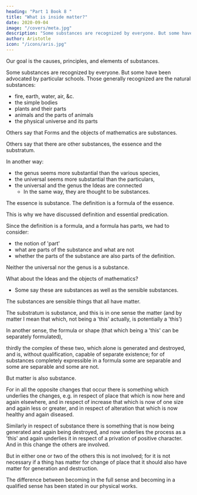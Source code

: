 ```yaml
---
heading: "Part 1 Book 8 "
title: "What is inside matter?"
date: 2020-09-04
image: "/covers/meta.jpg"
description: "Some substances are recognized by everyone. But some have been advocated by particular schools"
author: Aristotle
icon: "/icons/aris.jpg"
---
```




Our goal is the causes, principles, and elements of substances. 

Some substances are recognized by everyone. But some have been advocated by particular schools. Those generally recognized are the natural substances:
- fire, earth, water, air, &c.
- the simple bodies
- plants and their parts
- animals and the parts of animals
- the physical universe and its parts

Others say that Forms and the objects of mathematics are substances. 

Others say that there are other substances, the essence and the substratum. 

In another way:
- the genus seems more substantial than the various species,
- the universal seems more substantial than the particulars,
- the universal and the genus the Ideas are connected
  - In the same way, they are thought to be substances.

The essence is substance. The definition is a formula of the essence.

This is why we have discussed definition and essential predication. 

Since the definition is a formula, and a formula has parts, we had to consider:
- the notion of 'part'
- what are parts of the substance and what are not
- whether the parts of the substance are also parts of the definition. 

Neither the universal nor the genus is a substance. 

What about the Ideas and the objects of mathematics?
- Some say these are substances as well as the sensible substances.

The substances are sensible things that all have matter. 

The substratum is substance, and this is in one sense the matter (and by matter I mean that which, not being a 'this' actually, is potentially a 'this')

In another sense, the formula or shape (that which being a 'this' can be separately formulated), 

thirdly the complex of these two, which alone is generated and destroyed, and is, without qualification, capable of separate existence; for of substances completely expressible in a formula some are separable and some are separable and some are not.

But matter is also substance. 

For in all the opposite changes that occur there is something which underlies the changes, e.g. in respect of place that which is now here and again elsewhere, and in respect of increase that which is now of one size and again less or greater, and in respect of alteration that which is now healthy and again diseased.

Similarly in respect of substance there is something that is now being generated and again being destroyed, and now underlies the process as a 'this' and again underlies it in respect of a privation of positive character. And in this change the others are involved. 

But in either one or two of the others this is not involved; for it is not necessary if a thing has matter for change of place that it should also have matter for generation and destruction.

The difference between becoming in the full sense and becoming in a qualified sense has been stated in our physical works.
